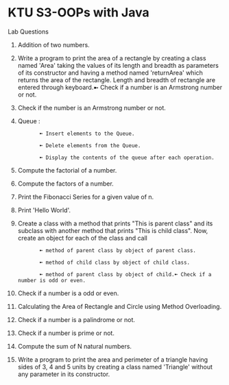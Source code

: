# KTU S3-OOPs with Java

Lab Questions 

1. Addition of two numbers.

2. Write a program to print the area of a rectangle by creating a class named 'Area' taking the values of its length and breadth as parameters of its constructor and having a      method named 'returnArea' which returns the area of the rectangle. Length and breadth of rectangle are entered through keyboard.➼ Check if a number is an Armstrong number or    not.

3. Check if the number is an Armstrong number or not.

4. Queue : 

              ➼ Insert elements to the Queue.
              
              ➼ Delete elements from the Queue.
              
              ➼ Display the contents of the queue after each operation.

5. Compute the factorial of a number.

6. Compute the factors of a number.

7. Print the Fibonacci Series for a given value of n.

8. Print 'Hello World'.

9. Create a class with a method that prints "This is parent class" and its subclass with another method that
   prints "This is child class". Now, create an object for each of the class and call
             
              ➼ method of parent class by object of parent class.
              
              ➼ method of child class by object of child class.
              
              ➼ method of parent class by object of child.➼ Check if a number is odd or even.

10. Check if a number is a odd or even. 

11. Calculating the Area of Rectangle and Circle using Method Overloading. 

12. Check if a number is a palindrome or not.

13. Check if a number is prime or not.

14. Compute the sum of N natural numbers.

15. Write a program to print the area and perimeter of a triangle having sides of 3, 4 and 5 units by creating
    a class named 'Triangle' without any parameter in its constructor.

